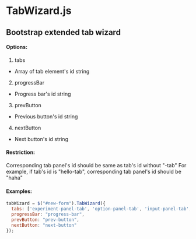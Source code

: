 # TabWizard.js

## Bootstrap extended tab wizard

#### Options:
1. tabs
  * Array of tab element's id string
2. progressBar
  * Progress bar's id string
3. prevButton
  * Previous button's id string
4. nextButton
  * Next button's id string

#### Restriction:
Corresponding tab panel's id should be same as tab's id without "-tab"
For example, if tab's id is "hello-tab", corresponding tab panel's id should be "haha"

#### Examples:
```javascript
tabWizard = $("#new-form").TabWizard({
  tabs: ['experiment-panel-tab', 'option-panel-tab', 'input-panel-tab', 'launch-panel-tab'],
  progressBar: "progress-bar",
  prevButton: "prev-button",
  nextButton: "next-button"
});
```

